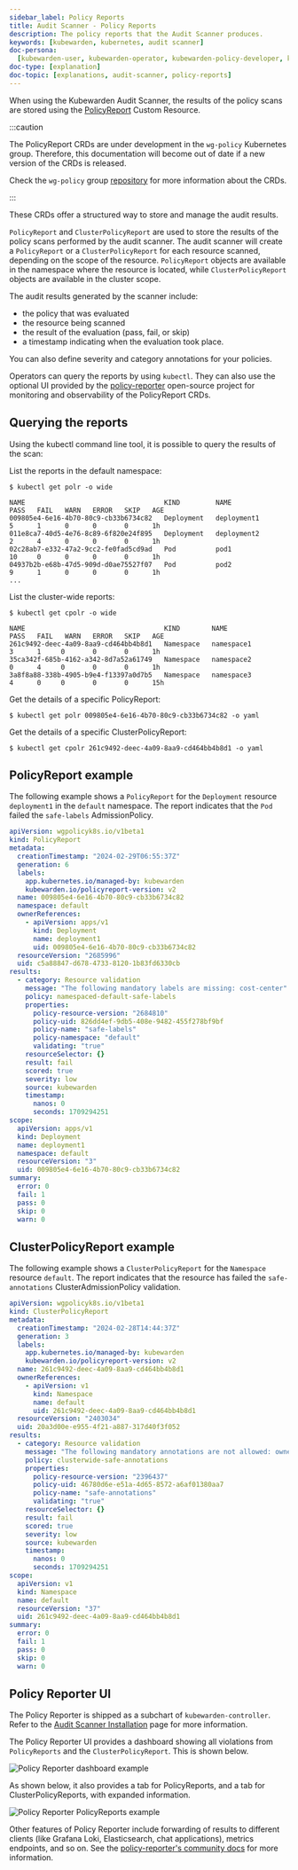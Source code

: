 ```yaml
---
sidebar_label: Policy Reports
title: Audit Scanner - Policy Reports
description: The policy reports that the Audit Scanner produces.
keywords: [kubewarden, kubernetes, audit scanner]
doc-persona:
  [kubewarden-user, kubewarden-operator, kubewarden-policy-developer, kubewarden-integrator]
doc-type: [explanation]
doc-topic: [explanations, audit-scanner, policy-reports]
---
```


<head>
  <link rel="canonical" href="https://docs.kubewarden.io/explanations/audit-scanner/policy-reports"/>
</head>

When using the Kubewarden Audit Scanner, the results of the policy scans are stored using the
[PolicyReport](https://htmlpreview.github.io/?https://github.com/kubernetes-sigs/wg-policy-prototypes/blob/045372e558b896695b2daae92e8c7a04d4d40282/policy-report/docs/index.html)
Custom Resource.

:::caution

The PolicyReport CRDs are under development in the `wg-policy` Kubernetes group.
Therefore, this documentation will become out of date if a new version of the CRDs is released.

Check the `wg-policy` group
[repository](https://github.com/kubernetes-sigs/wg-policy-prototypes)
for more information about the CRDs.

:::

These CRDs offer a structured way to store and manage the audit results.

`PolicyReport` and `ClusterPolicyReport` are used to store the results of the policy scans performed by the audit scanner.
The audit scanner will create a `PolicyReport` or a `ClusterPolicyReport` for each resource scanned, depending on the scope of the resource.
`PolicyReport` objects are available in the namespace where the resource is located, while `ClusterPolicyReport` objects are available in the cluster scope.

The audit results generated by the scanner include:

- the policy that was evaluated
- the resource being scanned
- the result of the evaluation (pass, fail, or skip)
- a timestamp indicating when the evaluation took place.

You can also define severity and category annotations for your policies.

Operators can query the reports by using `kubectl`.
They can also use the optional UI provided by the
[policy-reporter](https://kyverno.github.io/policy-reporter)
open-source project for monitoring and observability of the PolicyReport CRDs.

## Querying the reports

Using the kubectl command line tool, it is possible to query the results of the scan:

List the reports in the default namespace:

```console
$ kubectl get polr -o wide

NAME                                   KIND         NAME                        PASS   FAIL   WARN   ERROR   SKIP   AGE
009805e4-6e16-4b70-80c9-cb33b6734c82   Deployment   deployment1                 5      1      0      0       0      1h
011e8ca7-40d5-4e76-8c89-6f820e24f895   Deployment   deployment2                 2      4      0      0       0      1h
02c28ab7-e332-47a2-9cc2-fe0fad5cd9ad   Pod          pod1                        10     0      0      0       0      1h
04937b2b-e68b-47d5-909d-d0ae75527f07   Pod          pod2                        9      1      0      0       0      1h
...
```

List the cluster-wide reports:

```console
$ kubectl get cpolr -o wide

NAME                                   KIND        NAME                 PASS   FAIL   WARN   ERROR   SKIP   AGE
261c9492-deec-4a09-8aa9-cd464bb4b8d1   Namespace   namespace1           3      1     0       0       0      1h
35ca342f-685b-4162-a342-8d7a52a61749   Namespace   namespace2           0      4     0       0       0      1h
3a8f8a88-338b-4905-b9e4-f13397a0d7b5   Namespace   namespace3           4      0     0       0       0      15h
```

Get the details of a specific PolicyReport:

```console
$ kubectl get polr 009805e4-6e16-4b70-80c9-cb33b6734c82 -o yaml
```

Get the details of a specific ClusterPolicyReport:

```console
$ kubectl get cpolr 261c9492-deec-4a09-8aa9-cd464bb4b8d1 -o yaml
```

## PolicyReport example

The following example shows a `PolicyReport` for the `Deployment` resource `deployment1` in the `default` namespace.
The report indicates that the `Pod` failed the `safe-labels` AdmissionPolicy.

```yaml
apiVersion: wgpolicyk8s.io/v1beta1
kind: PolicyReport
metadata:
  creationTimestamp: "2024-02-29T06:55:37Z"
  generation: 6
  labels:
    app.kubernetes.io/managed-by: kubewarden
    kubewarden.io/policyreport-version: v2
  name: 009805e4-6e16-4b70-80c9-cb33b6734c82
  namespace: default
  ownerReferences:
    - apiVersion: apps/v1
      kind: Deployment
      name: deployment1
      uid: 009805e4-6e16-4b70-80c9-cb33b6734c82
  resourceVersion: "2685996"
  uid: c5a88847-d678-4733-8120-1b83fd6330cb
results:
  - category: Resource validation
    message: "The following mandatory labels are missing: cost-center"
    policy: namespaced-default-safe-labels
    properties:
      policy-resource-version: "2684810"
      policy-uid: 826dd4ef-9db5-408e-9482-455f278bf9bf
      policy-name: "safe-labels"
      policy-namespace: "default"
      validating: "true"
    resourceSelector: {}
    result: fail
    scored: true
    severity: low
    source: kubewarden
    timestamp:
      nanos: 0
      seconds: 1709294251
scope:
  apiVersion: apps/v1
  kind: Deployment
  name: deployment1
  namespace: default
  resourceVersion: "3"
  uid: 009805e4-6e16-4b70-80c9-cb33b6734c82
summary:
  error: 0
  fail: 1
  pass: 0
  skip: 0
  warn: 0
```

## ClusterPolicyReport example

The following example shows a `ClusterPolicyReport` for the `Namespace` resource `default`.
The report indicates that the resource has failed the `safe-annotations` ClusterAdmissionPolicy validation.

```yaml
apiVersion: wgpolicyk8s.io/v1beta1
kind: ClusterPolicyReport
metadata:
  creationTimestamp: "2024-02-28T14:44:37Z"
  generation: 3
  labels:
    app.kubernetes.io/managed-by: kubewarden
    kubewarden.io/policyreport-version: v2
  name: 261c9492-deec-4a09-8aa9-cd464bb4b8d1
  ownerReferences:
    - apiVersion: v1
      kind: Namespace
      name: default
      uid: 261c9492-deec-4a09-8aa9-cd464bb4b8d1
  resourceVersion: "2403034"
  uid: 20a3d00e-e955-4f21-a887-317d40f3f052
results:
  - category: Resource validation
    message: "The following mandatory annotations are not allowed: owner"
    policy: clusterwide-safe-annotations
    properties:
      policy-resource-version: "2396437"
      policy-uid: 46780d6e-e51a-4d65-8572-a6af01380aa7
      policy-name: "safe-annotations"
      validating: "true"
    resourceSelector: {}
    result: fail
    scored: true
    severity: low
    source: kubewarden
    timestamp:
      nanos: 0
      seconds: 1709294251
scope:
  apiVersion: v1
  kind: Namespace
  name: default
  resourceVersion: "37"
  uid: 261c9492-deec-4a09-8aa9-cd464bb4b8d1
summary:
  error: 0
  fail: 1
  pass: 0
  skip: 0
  warn: 0
```

## Policy Reporter UI

The Policy Reporter is shipped as a subchart of `kubewarden-controller`.
Refer to the [Audit Scanner Installation](../../howtos/audit-scanner)
page for more information.

The Policy Reporter UI provides a dashboard showing all violations
from `PolicyReports` and the `ClusterPolicyReport`.
This is shown below.

![Policy Reporter dashboard example](/img/policy-reporter_dashboard.png)

As shown below,
it also provides a tab for PolicyReports, and a tab for ClusterPolicyReports, with expanded information.

![Policy Reporter PolicyReports example](/img/policy-reporter_policyreports.png)

Other features of Policy Reporter include forwarding of results to different clients
(like Grafana Loki, Elasticsearch, chat applications),
metrics endpoints, and so on.
See the [policy-reporter's community docs](https://kyverno.github.io/policy-reporter)
for more information.
